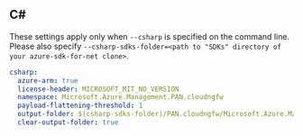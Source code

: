 ## C#

These settings apply only when `--csharp` is specified on the command line.
Please also specify `--csharp-sdks-folder=<path to "SDKs" directory of your azure-sdk-for-net clone>`.

```yaml $(csharp)
csharp:
  azure-arm: true
  license-header: MICROSOFT_MIT_NO_VERSION
  namespace: Microsoft.Azure.Management.PAN.cloudngfw
  payload-flattening-threshold: 1
  output-folder: $(csharp-sdks-folder)/PAN.cloudngfw/Microsoft.Azure.Management.PAN.cloudngfw/src/Generated
  clear-output-folder: true
```
